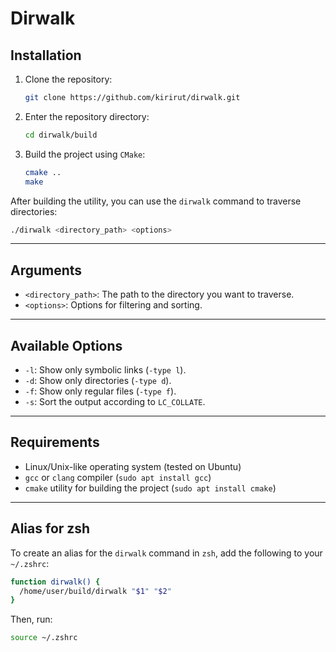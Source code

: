 
# Dirwalk

## Installation

1. Clone the repository:

    ```bash
    git clone https://github.com/kirirut/dirwalk.git
    ```

2. Enter the repository directory:

    ```bash
    cd dirwalk/build
    ```

3. Build the project using `CMake`:

    ```bash
    cmake ..
    make
    ```

After building the utility, you can use the `dirwalk` command to traverse directories:

```bash
./dirwalk <directory_path> <options>
```

---

## Arguments

- `<directory_path>`: The path to the directory you want to traverse.
- `<options>`: Options for filtering and sorting.

---

## Available Options

- `-l`: Show only symbolic links (`-type l`).
- `-d`: Show only directories (`-type d`).
- `-f`: Show only regular files (`-type f`).
- `-s`: Sort the output according to `LC_COLLATE`.

---

## Requirements

- Linux/Unix-like operating system (tested on Ubuntu)
- `gcc` or `clang` compiler (`sudo apt install gcc`)
- `cmake` utility for building the project (`sudo apt install cmake`)

---

## Alias for zsh

To create an alias for the `dirwalk` command in `zsh`, add the following to your `~/.zshrc`:

```bash
function dirwalk() {
  /home/user/build/dirwalk "$1" "$2"
}
```

Then, run:

```bash
source ~/.zshrc
```